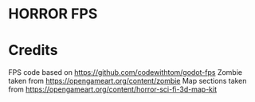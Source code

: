 # HORROR FPS



# Credits
FPS code based on https://github.com/codewithtom/godot-fps
Zombie taken from https://opengameart.org/content/zombie
Map sections taken from https://opengameart.org/content/horror-sci-fi-3d-map-kit

